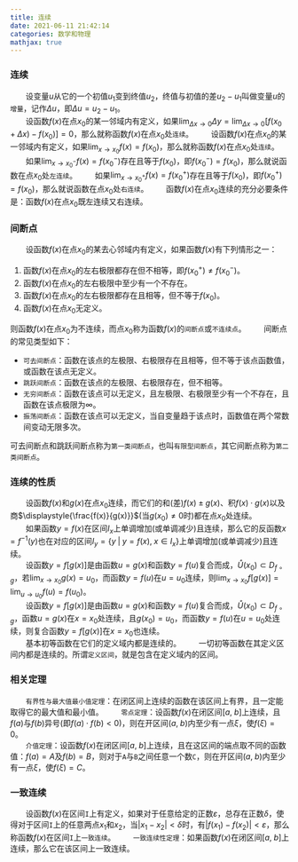 ```yaml
---
title: 连续
date: 2021-06-11 21:42:14
categories: 数学和物理
mathjax: true
---
```

### 连续

&emsp;&emsp;设变量$u$从它的一个初值$u_1$变到终值$u_2$，终值与初值的差$u_2 - u_1$叫做变量$u$的`增量`，记作$\Delta u$，即$\Delta u = u_2 - u_1$。<br><!--more-->
&emsp;&emsp;设函数$f(x)$在点$x_0$的某一邻域内有定义，如果$\displaystyle{\lim_{\Delta x \to 0} \Delta y = \lim_{\Delta x \to 0} [f(x_0 + \Delta x) - f(x_0)] = 0}$，那么就称函数$f(x)$在点$x_0$处`连续`。
&emsp;&emsp;设函数$f(x)$在点$x_0$的某一邻域内有定义，如果$\displaystyle{\lim_{x \to x_0} f(x) = f(x_0)}$，那么就称函数$f(x)$在点$x_0$处`连续`。
&emsp;&emsp;如果$\displaystyle{\lim_{x \to x_0^-} f(x) = f(x_0^-)}$存在且等于$f(x_0)$，即$f(x_0^-) = f(x_0)$，那么就说函数在点$x_0$处`左连续`。
&emsp;&emsp;如果$\displaystyle{\lim_{x \to x_0^+} f(x) = f(x_0^+)}$存在且等于$f(x_0)$，即$f(x_0^+) = f(x_0)$，那么就说函数在点$x_0$处`右连续`。
&emsp;&emsp;函数$f(x)$在点$x_0$连续的充分必要条件是：函数$f(x)$在点$x_0$既左连续又右连续。

### 间断点

&emsp;&emsp;设函数$f(x)$在点$x_0$的某去心邻域内有定义，如果函数$f(x)$有下列情形之一：

1. 函数$f(x)$在点$x_0$的左右极限都存在但不相等，即$f(x_0^+) \neq f(x_0^-)$。
2. 函数$f(x)$在点$x_0$的左右极限中至少有一个不存在。
3. 函数$f(x)$在点$x_0$的左右极限都存在且相等，但不等于$f(x_0)$。
4. 函数$f(x)$在点$x_0$无定义。

则函数$f(x)$在点$x_0$为不连续，而点$x_0$称为函数$f(x)$的`间断点`或`不连续点`。
&emsp;&emsp;间断点的常见类型如下：

- `可去间断点`：函数在该点的左极限、右极限存在且相等，但不等于该点函数值，或函数在该点无定义。
- `跳跃间断点`：函数在该点的左极限、右极限存在，但不相等。
- `无穷间断点`：函数在该点可以无定义，且左极限、右极限至少有一个不存在，且函数在该点极限为$\infty$。
- `振荡间断点`：函数在该点可以无定义，当自变量趋于该点时，函数值在两个常数间变动无限多次。

可去间断点和跳跃间断点称为`第一类间断点`，也叫`有限型间断点`，其它间断点称为`第二类间断点`。

### 连续的性质

&emsp;&emsp;设函数$f(x)$和$g(x)$在点$x_0$连续，而它们的和(差)$f(x) \pm g(x)$、积$f(x) \cdot g(x)$以及商$\displaystyle{\frac{f(x)}{g(x)}}$(当$g(x_0) \neq 0$时)都在点$x_0$处连续。<br>
&emsp;&emsp;如果函数$y = f(x)$在区间$I_x$上单调增加(或单调减少)且连续，那么它的反函数$x = f^{-1}(y)$也在对应的区间$I_y = \{y \; | \; y = f(x), \; x \in I_x\}$上单调增加(或单调减少)且连续。<br>
&emsp;&emsp;设函数$y = f[g(x)]$是由函数$u = g(x)$和函数$y = f(u)$复合而成，$\mathring{U}(x_0) \subset D_{f \circ g}$，若$\displaystyle{\lim_{x \to x_0} g(x) = u_0}$，而函数$y = f(u)$在$u = u_0$连续，则$\displaystyle{\lim_{x \to x_0} f[g(x)] = \lim_{u \to u_0} f(u) = f(u_0)}$。<br>
&emsp;&emsp;设函数$y = f[g(x)]$是由函数$u = g(x)$和函数$y = f(u)$复合而成，$\mathring{U}(x_0) \subset D_{f \circ g}$，函数$u = g(x)$在$x = x_0$处连续，且$g(x_0) = u_0$，而函数$y = f(u)$在$u = u_0$处连续，则复合函数$y = f[g(x)]$在$x = x_0$也连续。<br>
&emsp;&emsp;基本初等函数在它们的定义域内都是连续的。
&emsp;&emsp;一切初等函数在其定义区间内都是连续的。所谓`定义区间`，就是包含在定义域内的区间。

### 相关定理

&emsp;&emsp;`有界性与最大值最小值定理`：在闭区间上连续的函数在该区间上有界，且一定能取得它的最大值和最小值。
&emsp;&emsp;`零点定理`：设函数$f(x)$在闭区间$[a, \; b]$上连续，且$f(a)$与$f(b)$异号(即$f(a) \cdot f(b) < 0$)，则在开区间$(a, \; b)$内至少有一点$\xi$，使$f(\xi) = 0$。<br>
&emsp;&emsp;`介值定理`：设函数$f(x)$在闭区间$[a, \; b]$上连续，且在这区间的端点取不同的函数值：$f(a) = A$及$f(b) = B$，则对于`A`与`B`之间任意一个数`C`，则在开区间$(a, \; b)$内至少有一点$\xi$，使$f(\xi) = C$。<br>

### 一致连续

&emsp;&emsp;设函数$f(x)$在区间`I`上有定义，如果对于任意给定的正数$\varepsilon$，总存在正数$\delta$，使得对于区间`I`上的任意两点$x_1$和$x_2$，当$|x_1 - x_2| < \delta$时，有$|f(x_1) - f(x_2)| < \varepsilon$，那么称函数$f(x)$在区间`I`上`一致连续`。
&emsp;&emsp;`一致连续性定理`：如果函数$f(x)$在闭区间$[a, \; b]$上连续，那么它在该区间上一致连续。